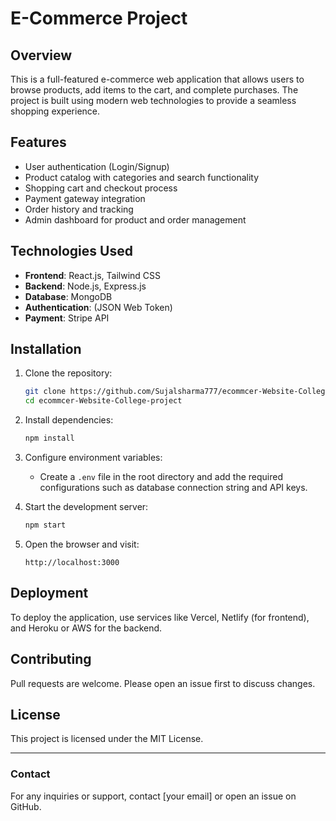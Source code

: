 # E-Commerce Project

## Overview
This is a full-featured e-commerce web application that allows users to browse products, add items to the cart, and complete purchases. The project is built using modern web technologies to provide a seamless shopping experience.

## Features
- User authentication (Login/Signup)
- Product catalog with categories and search functionality
- Shopping cart and checkout process
- Payment gateway integration
- Order history and tracking
- Admin dashboard for product and order management

## Technologies Used
- **Frontend**: React.js, Tailwind CSS
- **Backend**: Node.js, Express.js
- **Database**: MongoDB
- **Authentication**: (JSON Web Token)
- **Payment**: Stripe API

## Installation

1. Clone the repository:
   ```sh
   git clone https://github.com/Sujalsharma777/ecommcer-Website-College-project.git
   cd ecommcer-Website-College-project
   ```

2. Install dependencies:
   ```sh
   npm install
   ```

3. Configure environment variables:
   - Create a `.env` file in the root directory and add the required configurations such as database connection string and API keys.

4. Start the development server:
   ```sh
   npm start
   ```

5. Open the browser and visit:
   ```
   http://localhost:3000
   ```

## Deployment
To deploy the application, use services like Vercel, Netlify (for frontend), and Heroku or AWS for the backend.

## Contributing
Pull requests are welcome. Please open an issue first to discuss changes.

## License
This project is licensed under the MIT License.

---

### Contact
For any inquiries or support, contact [your email] or open an issue on GitHub.

